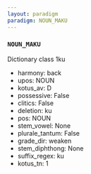 ```yaml
---
layout: paradigm
paradigm: NOUN_MAKU
---
```

### ` NOUN_MAKU `

Dictionary class 1ku
* harmony: back
* upos: NOUN
* kotus_av: D
* possessive: False
* clitics: False
* deletion: ku
* pos: NOUN
* stem_vowel: None
* plurale_tantum: False
* grade_dir: weaken
* stem_diphthong: None
* suffix_regex: ku
* kotus_tn: 1
